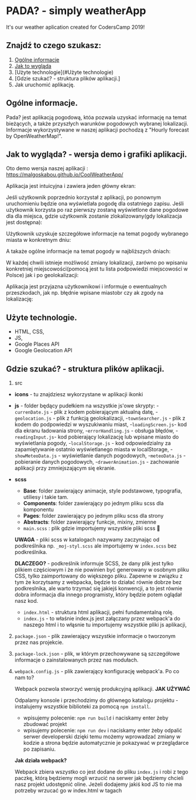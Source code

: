 # PADA? - simply weatherApp
It's our weather aplication created for CodersCamp 2019!

## Znajdź to czego szukasz:

1. [Ogólne informacje](#Ogólne-informacje)
2. [Jak to wygląda](#Jak-to-wygląda)
3. [Użyte technologie](#Użyte technologie)
4. [Gdzie szukać? - struktura plików aplikacji.]
5. Jak uruchomić aplikację.

## Ogólne informacje.
Pada? jest aplikacją pogodową, któa pozwala uzyskać informację na temat bieżących, a także przyszłych warunków pogodowych wybranej lokalizacji. Informacje wykorzystywane w naszej aplikacji pochodzą z "Hourly forecast by OpenWeatherMap!".

## Jak to wygląda? - wersja demo i grafiki aplikacji.
Oto demo wersja naszej aplikacji : https://malgoskabou.github.io/CoolWeatherApp/

Aplikacja jest intuicyjna i zawiera jeden główny ekran:

Jeśli użytkownik poprzednio korzystał z aplikacji, po ponownym uruchomieniu będzie ona wyświetlała pogodę dla ostatniego zapisu. Jeśli użytkownik korzysta po raz pierwszy zostaną wyświetlone dane pogodowe dla dla miejsca, gdzie użytkownik zostanie zlokalizowany(gdy lokalizacja jest dostępna):

Użytkownik uzyskuje szczegółowe informacje na temat pogody wybranego miasta w konkretnym dniu:

A takaże ogólne informacje na temat pogody w najbliższych dniach:

W każdej chwili istnieje możliwość zmiany lokalizacji, zarówno po wpisaniu konkretniej miejscowości(pomocą jest tu lista  podpowiedzi miejscowości w Polsce) jak i po geolokalizacji:

Aplikacja jest przyjazna użytkownikowi i informuje o ewentualnych przeszkodach, jak np. błędnie wpisane miastobr czy ak zgody na lokalizację:

## Użyte technologie.
- HTML, CSS,
- JS,
- Google Places API
- Google Geolocation API

## Gdzie szukać? - struktura plików aplikacji.

1. src
 - **icons** - tu znajdziesz wykorzystane w aplikacji ikonki

- **js** - folder będący pudełkiem na wszystkie js'owe skrypty:
    -`currenDate.js` - plik z kodem pobierającym aktualną datę,
    -`geolocation.js` - plik z funkcją geolokalizacji,
    -`townSearcher.js` - plik z kodem do podpowiedzi w wyszukiwaniu miast,
    -`loadingScreen.js`- kod dla ekranu ładowania strony,
    -`errorHandling.js` - obsługa błędów,
    -`readingInput.js`- kod pobierający lokalizację lub wpisane miasto do wyświetlania pogody,
    -`localStorage.js` - kod odpowiedzialny za zapamiętywanie ostatnio wyświetlanego miasta w localStorage,
    -`showMeteoData.js` - wyświetlanie danych pogodowych,
    -`meteoData.js` - pobieranie danych pogodowych,
    -`drawerAnimation.js` - zachowanie aplikacji przy zmniejszającym się ekranie.

- **scss** 

    - **Base**:   folder zawierający animacje, style podstawowe, typografia, utiliesy i takie tam.
    - **Components**: folder zawierający po jednym pliku scss dla komponentu
    - **Pages**: folder zawierający po jednym pliku scss dla strony
    - **Abstracts**: folder zawierający funkcje, mixiny, zmienne
    - `main.scss` : plik gdzie importujemy wszystkie pliki scss 💅

    **UWAGA** - pliki scss w katalogach nazywamy zaczynając od podkreślnika np. `_moj-styl.scss` ale importujemy w `index.scss` bez podkreślnika.

    **DLACZEGO?** - podkreślnik informuje SCSS, że dany plik jest tylko plikiem częściowym i że nie powinien być generowany w osobnym pliku CSS, tylko zaimportowany do większego pliku. Zapewne w związku z tym że korzytsamy z webpacka, będzie to działać równie dobrze bez podkreslnika, ale warto trzymać się jakiejś konwencji, a to jest równie dobra informacja dla innego programisty, który będzie potem oglądał nasz kod.

    - `index.html` - struktura html aplikacji, pełni fundamentalną rolę.
    - `index.js` - to właśnie index.js jest załączany przez webpack'a do naszego html i to włąsnie tu importujemy                       wszystkie pliki js aplikacji,

2. `package.json` - plik zawierający wszystkie informacje o tworzonym przez nas projekcie.
3. `package-lock.json` - plik, w którym przechowywane są szczegółowe informacje o zainstalowanych przez nas modułach.
4. `webpack.config.js`  - plik zawierający konfigurację webpack'a.
    Po co nam to?

    Webpack pozwola stworzyć wersję produkcyjną aplikacji.
    **JAK UŻYWAĆ**

    Odpalamy konsole i przechodzimy do głównego katalogu projektu - instalujemy wszystkie biblioteki za pomocą `npm install`.

    - wpisujemy polecenie: `npm run build`
    i naciskamy enter żeby zbudować projekt
    - wpisujemy polecenie: `npm run dev` i naciskamy enter żeby odpalić serwer developerski
    dzięki temu możemy wprowadzać zmiany w kodzie a strona będzie automatycznie je pokazywać w przeglądarce po zapisaniu.
  
    **Jak działa webpack?**

    Webpack zbiera wszystko co jest dodane do pliku `index.js` i robi z tego paczkę, którą będziemy mogli wrzucić na serwer jak będziemy chcieli nasz projekt udostępnić oline.
    Jeżeli dodajemy jakiś kod JS to nie ma potrzeby wrzucać go w index.html w tagach <script> bo webpack zrobi to za nas - na tym polega właśnie automatyzacja jaką nam oferuje. 
    Najważniejsze żeby nasz kod zaimportować w pliku `index.js`

5. `README.md` -here we are! readme to dokument, który pozowli Ci poruszać sie po aplikacji.




